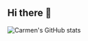 ## Hi there 👋

  ![Carmen's GitHub stats](https://github-readme-stats.vercel.app/api?username=0xcarmen0208&show=reviews,discussions_started,discussions_answered&theme=transparent)

<!--
**carmen0208/carmen0208** is a ✨ _special_ ✨ repository because its `README.md` (this file) appears on your GitHub profile.

Here are some ideas to get you started:

- 🔭 I’m currently working on ...
- 🌱 I’m currently learning ...
- 👯 I’m looking to collaborate on ...
- 🤔 I’m looking for help with ...
- 💬 Ask me about ...
- 📫 How to reach me: ...
- 😄 Pronouns: ...
- ⚡ Fun fact: ...
-->

